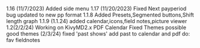 1.16 (11/7/2023)
Added side menu
1.17 (11/20/2023)
Fixed Next payperiod bug
updated to new pp format
1.1.8
Added Presets,Segmented buttons,Shift length graph
1.1.9 (1.1.24)
added calendar,icons,field notes,picture viewer
1.2(2/2/24)
Working on KivyMD2.x
PDF Calendar
Fixed Themes
possible good themes
(2/3/24)
fixed 'past shows'
add past to calendar and pdf
do: fav fieldnotes
